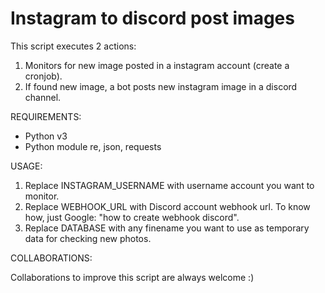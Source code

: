 # Instagram to discord post images

This script executes 2 actions:
1. Monitors for new image posted in a instagram account (create a cronjob).
2. If found new image, a bot posts new instagram image in a discord channel.

REQUIREMENTS:

- Python v3
- Python module re, json, requests

USAGE:

1. Replace INSTAGRAM_USERNAME with username account you want to monitor.
2. Replace WEBHOOK_URL with Discord account webhook url. To know how, just Google: "how to create webhook discord".
3. Replace DATABASE with any finename you want to use as temporary data for checking new photos.

COLLABORATIONS:

Collaborations to improve this script are always welcome :)
